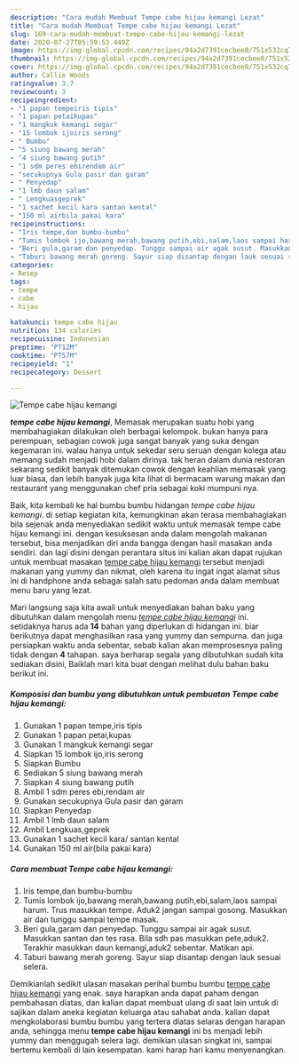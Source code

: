 ```yaml
---
description: "Cara mudah Membuat Tempe cabe hijau kemangi Lezat"
title: "Cara mudah Membuat Tempe cabe hijau kemangi Lezat"
slug: 169-cara-mudah-membuat-tempe-cabe-hijau-kemangi-lezat
date: 2020-07-27T05:59:53.449Z
image: https://img-global.cpcdn.com/recipes/94a2d7391cecbee0/751x532cq70/tempe-cabe-hijau-kemangi-foto-resep-utama.jpg
thumbnail: https://img-global.cpcdn.com/recipes/94a2d7391cecbee0/751x532cq70/tempe-cabe-hijau-kemangi-foto-resep-utama.jpg
cover: https://img-global.cpcdn.com/recipes/94a2d7391cecbee0/751x532cq70/tempe-cabe-hijau-kemangi-foto-resep-utama.jpg
author: Callie Woods
ratingvalue: 3.7
reviewcount: 3
recipeingredient:
- "1 papan tempeiris tipis"
- "1 papan petaikupas"
- "1 mangkuk kemangi segar"
- "15 lombok ijoiris serong"
- " Bumbu"
- "5 siung bawang merah"
- "4 siung bawang putih"
- "1 sdm peres ebirendam air"
- "secukupnya Gula pasir dan garam"
- " Penyedap"
- "1 lmb daun salam"
- " Lengkuasgeprek"
- "1 sachet kecil kara santan kental"
- "150 ml airbila pakai kara"
recipeinstructions:
- "Iris tempe,dan bumbu-bumbu"
- "Tumis lombok ijo,bawang merah,bawang putih,ebi,salam,laos sampai harum. Trus masukkan tempe. Aduk2 jangan sampai gosong. Masukkan air dan tunggu sampai tempe masak."
- "Beri gula,garam dan penyedap. Tunggu sampai air agak susut. Masukkan santan dan tes rasa. Bila sdh pas masukkan pete,aduk2. Terakhir masukkan daun kemangi,aduk2 sebentar. Matikan api."
- "Taburi bawang merah goreng. Sayur siap disantap dengan lauk sesuai selera."
categories:
- Resep
tags:
- tempe
- cabe
- hijau

katakunci: tempe cabe hijau 
nutrition: 134 calories
recipecuisine: Indonesian
preptime: "PT12M"
cooktime: "PT57M"
recipeyield: "1"
recipecategory: Dessert

---
```



![Tempe cabe hijau kemangi](https://img-global.cpcdn.com/recipes/94a2d7391cecbee0/751x532cq70/tempe-cabe-hijau-kemangi-foto-resep-utama.jpg)

<b><i>tempe cabe hijau kemangi</i></b>, Memasak merupakan suatu hobi yang membahagiakan dilakukan oleh berbagai kelompok. bukan hanya para perempuan, sebagian cowok juga sangat banyak yang suka dengan kegemaran ini. walau hanya untuk sekedar seru seruan dengan kolega atau memang sudah menjadi hobi dalam dirinya. tak heran dalam dunia restoran sekarang sedikit banyak ditemukan cowok dengan keahlian memasak yang luar biasa, dan lebih banyak juga kita lihat di bermacam warung makan dan restaurant yang menggunakan chef pria sebagai koki mumpuni nya.

Baik, kita kembali ke hal bumbu bumbu hidangan <i>tempe cabe hijau kemangi</i>. di setiap kegiatan kita, kemungkinan akan terasa membahagiakan bila sejenak anda menyediakan sedikit waktu untuk memasak tempe cabe hijau kemangi ini. dengan kesuksesan anda dalam mengolah makanan tersebut, bisa menjadikan diri anda bangga dengan hasil masakan anda sendiri. dan lagi disini dengan perantara situs ini kalian akan dapat rujukan untuk membuat masakan <u>tempe cabe hijau kemangi</u> tersebut menjadi makanan yang yummy dan nikmat, oleh karena itu ingat ingat alamat situs ini di handphone anda sebagai salah satu pedoman anda dalam membuat menu baru yang lezat.




Mari langsung saja kita awali untuk menyediakan bahan baku yang dibutuhkan dalam mengolah menu <u><i>tempe cabe hijau kemangi</i></u> ini. setidaknya harus ada <b>14</b> bahan yang diperlukan di hidangan ini. biar berikutnya dapat menghasilkan rasa yang yummy dan sempurna. dan juga persiapkan waktu anda sebentar, sebab kalian akan memprosesnya paling tidak dengan <b>4</b> tahapan. saya berharap segala yang dibutuhkan sudah kita sediakan disini, Baiklah mari kita buat dengan melihat dulu bahan baku berikut ini.

<!--inarticleads1-->

##### Komposisi dan bumbu yang dibutuhkan untuk pembuatan Tempe cabe hijau kemangi:

1. Gunakan 1 papan tempe,iris tipis
1. Gunakan 1 papan petai,kupas
1. Gunakan 1 mangkuk kemangi segar
1. Siapkan 15 lombok ijo,iris serong
1. Siapkan  Bumbu
1. Sediakan 5 siung bawang merah
1. Siapkan 4 siung bawang putih
1. Ambil 1 sdm peres ebi,rendam air
1. Gunakan secukupnya Gula pasir dan garam
1. Siapkan  Penyedap
1. Ambil 1 lmb daun salam
1. Ambil  Lengkuas,geprek
1. Gunakan 1 sachet kecil kara/ santan kental
1. Gunakan 150 ml air(bila pakai kara)




<!--inarticleads2-->

##### Cara membuat Tempe cabe hijau kemangi:

1. Iris tempe,dan bumbu-bumbu
1. Tumis lombok ijo,bawang merah,bawang putih,ebi,salam,laos sampai harum. Trus masukkan tempe. Aduk2 jangan sampai gosong. Masukkan air dan tunggu sampai tempe masak.
1. Beri gula,garam dan penyedap. Tunggu sampai air agak susut. Masukkan santan dan tes rasa. Bila sdh pas masukkan pete,aduk2. Terakhir masukkan daun kemangi,aduk2 sebentar. Matikan api.
1. Taburi bawang merah goreng. Sayur siap disantap dengan lauk sesuai selera.




Demikianlah sedikit ulasan masakan perihal bumbu bumbu <u>tempe cabe hijau kemangi</u> yang enak. saya harapkan anda dapat paham dengan pembahasan diatas, dan kalian dapat membuat ulang di saat lain untuk di sajikan dalam aneka kegiatan keluarga atau sahabat anda. kalian dapat mengkolaborasi bumbu bumbu yang tertera diatas selaras dengan harapan anda, sehingga menu <b>tempe cabe hijau kemangi</b> ini bs menjadi lebih yummy dan menggugah selera lagi. demikian ulasan singkat ini, sampai bertemu kembali di lain kesempatan. kami harap hari kamu menyenangkan.
